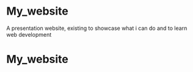 # My_website
A presentation website, existing to showcase what i can do and to learn web development
# My_website
